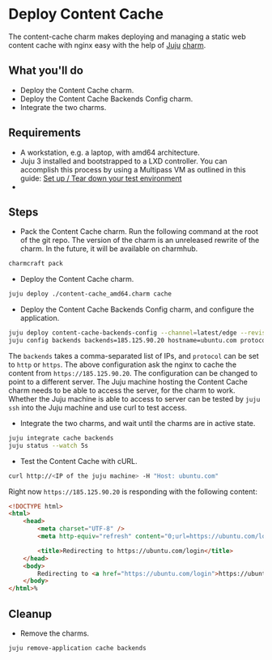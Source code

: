 # Deploy Content Cache

The content-cache charm makes deploying and managing a static web content cache with nginx easy with the help of [Juju](https://juju.is/) [charm](https://juju.is/docs/olm/charmed-operators).

## What you'll do

- Deploy the Content Cache charm.
- Deploy the Content Cache Backends Config charm.
- Integrate the two charms.

## Requirements

- A workstation, e.g. a laptop, with amd64 architecture.
- Juju 3 installed and bootstrapped to a LXD controller. You can accomplish this process by 
using a Multipass VM as outlined in this guide: 
[Set up / Tear down your test environment](https://juju.is/docs/juju/set-up--tear-down-your-test-environment)
- 

## Steps

- Pack the Content Cache charm. Run the following command at the root of the git repo.
The version of the charm is an unreleased rewrite of the charm.
In the future, it will be available on charmhub.

```bash
charmcraft pack
```

- Deploy the Content Cache charm.

```bash
juju deploy ./content-cache_amd64.charm cache
```

- Deploy the Content Cache Backends Config charm, and configure the application.

```bash
juju deploy content-cache-backends-config --channel=latest/edge --revision=5 backends
juju config backends backends=185.125.90.20 hostname=ubuntu.com protocol=https
```

The `backends` takes a comma-separated list of IPs, and `protocol` can be set to `http` or `https`.
The above configuration ask the nginx to cache the content from `https://185.125.90.20`.
The configuration can be changed to point to a different server.
The Juju machine hosting the Content Cache charm needs to be able to access the server, for the charm to work.
Whether the Juju machine is able to access to server can be tested by `juju ssh` into the Juju machine and use curl to test access.

- Integrate the two charms, and wait until the charms are in active state.

```bash
juju integrate cache backends
juju status --watch 5s
```

- Test the Content Cache with cURL.

```bash
curl http://<IP of the juju machine> -H "Host: ubuntu.com"
```

Right now `https://185.125.90.20` is responding with the following content:

```html
<!DOCTYPE html>
<html>
    <head>
        <meta charset="UTF-8" />
        <meta http-equiv="refresh" content="0;url=https://ubuntu.com/login" />

        <title>Redirecting to https://ubuntu.com/login</title>
    </head>
    <body>
        Redirecting to <a href="https://ubuntu.com/login">https://ubuntu.com/login</a>.
    </body>
</html>%
```

## Cleanup

- Remove the charms.

```bash
juju remove-application cache backends
```

